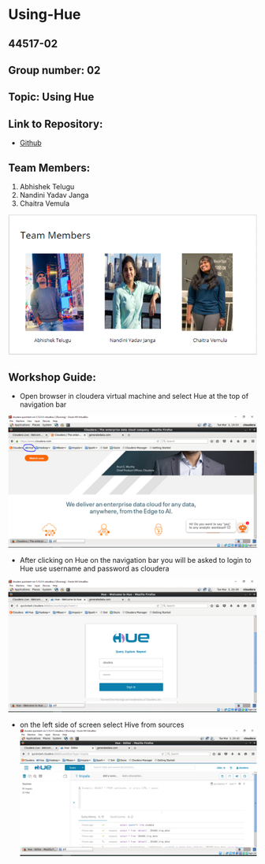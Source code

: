 # Using-Hue
## 44517-02
## Group number: 02
## Topic: Using Hue

## Link to Repository: 
- [Github](https://github.com/Telugua/Using-Hue)

## Team Members:
1. Abhishek Telugu
1. Nandini Yadav Janga
1. Chaitra Vemula

![teamSlide](TeamSlide.PNG)

## Workshop Guide:
- Open browser in cloudera virtual machine and select Hue at the top of navigation bar

![openHue](/images/openHue.PNG)

- After clicking on Hue on the navigation bar you will be asked to login to Hue use username and password as cloudera

![LoginHue](/images/LoginHue.PNG)

- on the left side of screen select Hive from sources
![sources](/images/sources.PNG)


